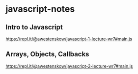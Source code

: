 # javascript-notes

## Intro to Javascript

https://repl.it/@awestenskow/javascript-1-lecture-wr7#main.js

## Arrays, Objects, Callbacks

https://repl.it/@awestenskow/javascript-2-lecture-wr7#main.js
